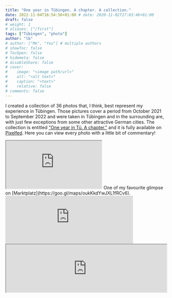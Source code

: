 ```yaml
---
title: "One year in Tübingen. A chapter. A collection."
date: 2022-11-04T16:54:56+01:00 # date: 2020-11-02T17:03:46+01:00
draft: false
# weight: 1
# aliases: ["/first"]
tags: ["Tübingen", "photo"]
author: "lb"
# author: ["Me", "You"] # multiple authors
# showToc: false
# TocOpen: false
# hidemeta: false
# disableShare: false
# cover:
#    image: "<image path/url>"
#    alt: "<alt text>"
#    caption: "<text>"
#    relative: false
# comments: false
---
```


I created a collection of 36 photos that, I think, best represent my experience in Tübingen. Those pictures cover a period from October 2021 to September 2022 and were taken in Tübingen and in the surrounding are, with just few exceptions from some other attractive German cities.
The collection is entitled ["One year in Tü. A chapter."]() and it is fully available on [Pixelfed](https://pixelfed.social/@bonte.lu). Here you can view every photo with a little bit of commentary!

<iframe src="https://pixelfed.social/p/bonte.lu/493924873009842308/embed?caption=false&likes=false&layout=full"></iframe>
One of my favourite glimpse on  [Marktplatz](https://goo.gl/maps/oukKkdYwJXL1fRCv6).

<iframe src="https://pixelfed.social/p/bonte.lu/493925086654625938/embed?caption=false&likes=false&layout=compact" class="pixelfed__embed" style="max-width: 100%; border: 0" width="400" allowfullscreen="allowfullscreen"></iframe><script async defer src="https://pixelfed.social/embed.js"></script>

<iframe width="100%" height="150" name="iframe" src="https://pixelfed.social/p/bonte.lu/493924873009842308/embed?caption=false&likes=false&layout=full"></iframe>